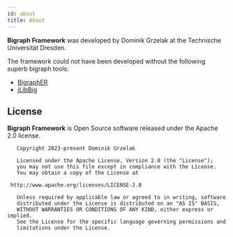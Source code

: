 ```yaml
---
id: about
title: About
---
```


**Bigraph Framework** was developed by Dominik Grzelak at the Technische Universität Dresden.

The framework could not have been developed without the following superb bigraph tools:
- [BigraphER](https://bitbucket.org/uog-bigraph/bigraph-tools/)
- [jLibBig](https://github.com/bigraphs/jlibbig)

## License

**Bigraph Framework** is Open Source software released under the Apache 2.0 license.

```text
   Copyright 2023-present Dominik Grzelak

   Licensed under the Apache License, Version 2.0 (the "License");
   you may not use this file except in compliance with the License.
   You may obtain a copy of the License at

 http://www.apache.org/licenses/LICENSE-2.0

   Unless required by applicable law or agreed to in writing, software
   distributed under the License is distributed on an "AS IS" BASIS,
   WITHOUT WARRANTIES OR CONDITIONS OF ANY KIND, either express or implied.
   See the License for the specific language governing permissions and
   limitations under the License. 
```